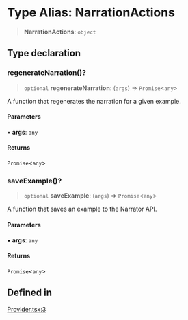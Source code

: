# Type Alias: NarrationActions

> **NarrationActions**: `object`

## Type declaration

### regenerateNarration()?

> `optional` **regenerateNarration**: (`args`) => `Promise`\<`any`\>

A function that regenerates the narration for a given example.

#### Parameters

• **args**: `any`

#### Returns

`Promise`\<`any`\>

### saveExample()?

> `optional` **saveExample**: (`args`) => `Promise`\<`any`\>

A function that saves an example to the Narrator API.

#### Parameters

• **args**: `any`

#### Returns

`Promise`\<`any`\>

## Defined in

[Provider.tsx:3](https://github.com/edspencer/narrator-ai/blob/a524b8822fae61097d8b11019e587b0b06c3350a/packages/react/src/Provider.tsx#L3)
